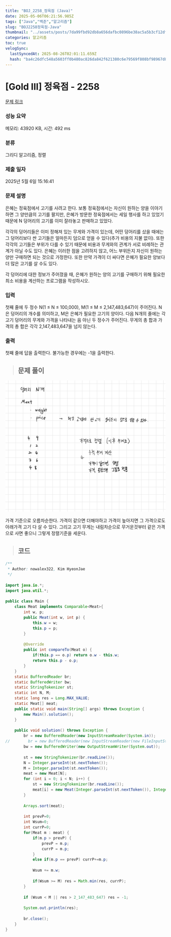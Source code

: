 ```yaml
---
title: "BOJ_2258_정육점 (Java)"
date: 2025-05-06T06:21:56.985Z
tags: ["Java","백준","알고리즘"]
slug: "BOJ2258정육점-Java"
thumbnail: "../assets/posts/7da99fbd92db8a656dafbc0896be38ac5a5b3cf12dff3bf20657b559c16a3bbc.png"
categories: 알고리즘
toc: true
velogSync:
  lastSyncedAt: 2025-08-26T02:01:11.659Z
  hash: "ba4c26dfc548a5603ff0b480ac826da842f621380c6e79569f808bf98967d8a4"
---
```


# [Gold III] 정육점 - 2258 

[문제 링크](https://www.acmicpc.net/problem/2258) 

### 성능 요약

메모리: 43920 KB, 시간: 492 ms

### 분류

그리디 알고리즘, 정렬

### 제출 일자

2025년 5월 6일 15:16:41

### 문제 설명

<p>은혜는 정육점에서 고기를 사려고 한다. 보통 정육점에서는 자신이 원하는 양을 이야기하면 그 양만큼의 고기를 팔지만, 은혜가 방문한 정육점에서는 세일 행사를 하고 있었기 때문에 N 덩어리의 고기를 이미 잘라놓고 판매하고 있었다.</p>

<p>각각의 덩어리들은 이미 정해져 있는 무게와 가격이 있는데, 어떤 덩어리를 샀을 때에는 그 덩어리보다 싼 고기들은 얼마든지 덤으로 얻을 수 있다(추가 비용의 지불 없이). 또한 각각의 고기들은 부위가 다를 수 있기 때문에 비용과 무게와의 관계가 서로 비례하는 관계가 아닐 수도 있다. 은혜는 이러한 점을 고려하지 않고, 어느 부위든지 자신이 원하는 양만 구매하면 되는 것으로 가정한다. 또한 만약 가격이 더 싸다면 은혜가 필요한 양보다 더 많은 고기를 살 수도 있다.</p>

<p>각 덩어리에 대한 정보가 주어졌을 때, 은혜가 원하는 양의 고기를 구매하기 위해 필요한 최소 비용을 계산하는 프로그램을 작성하시오.</p>

### 입력 

 <p>첫째 줄에 두 정수 N(1 ≤ N ≤ 100,000), M(1 ≤ M ≤ 2,147,483,647)이 주어진다. N은 덩어리의 개수를 의미하고, M은 은혜가 필요한 고기의 양이다. 다음 N개의 줄에는 각 고기 덩어리의 무게와 가격을 나타내는 음 아닌 두 정수가 주어진다. 무게의 총 합과 가격의 총 합은 각각 2,147,483,647을 넘지 않는다.</p>

### 출력 

 <p>첫째 줄에 답을 출력한다. 불가능한 경우에는 -1을 출력한다.</p>

> ## 문제 풀이

![](/assets/posts/7da99fbd92db8a656dafbc0896be38ac5a5b3cf12dff3bf20657b559c16a3bbc.png)

가격 기준으로 오름차순한다. 가격이 같으면 더해야하고 가격이 높아지면 그 가격으로도 아래가격 고기 다 살 수 있다. 그리고 고기 무게는 내림차순으로 무거운것부터 같은 가격으로 사면 좋으니 그렇게 정렬기준을 세운다.

> ## 코드

```java
/**
 * Author: nowalex322, Kim HyeonJae
 */

import java.io.*;
import java.util.*;

public class Main {
    class Meat implements Comparable<Meat>{
        int w, p;
        public Meat(int w, int p) {
            this.w = w;
            this.p = p;
        }

        @Override
        public int compareTo(Meat o) {
            if(this.p == o.p) return o.w - this.w;
            return this.p - o.p;
        }
    }
    static BufferedReader br;
    static BufferedWriter bw;
    static StringTokenizer st;
    static int N, M;
    static long res = Long.MAX_VALUE;
    static Meat[] meat;
    public static void main(String[] args) throws Exception {
        new Main().solution();
    }

    public void solution() throws Exception {
        br = new BufferedReader(new InputStreamReader(System.in));
//        br = new BufferedReader(new InputStreamReader(new FileInputStream("src/main/java/BOJ_2258_정육점/input.txt")));
        bw = new BufferedWriter(new OutputStreamWriter(System.out));

        st = new StringTokenizer(br.readLine());
        N = Integer.parseInt(st.nextToken());
        M = Integer.parseInt(st.nextToken());
        meat = new Meat[N];
        for (int i = 0; i < N; i++) {
            st = new StringTokenizer(br.readLine());
            meat[i] = new Meat(Integer.parseInt(st.nextToken()), Integer.parseInt(st.nextToken()));
        }

        Arrays.sort(meat);

        int prevP=0;
        int Wsum=0;
        int currP=0;
        for(Meat m : meat) {
            if(m.p > prevP) {
                prevP = m.p;
                currP = m.p;
            }
            else if(m.p == prevP) currP+=m.p;

            Wsum += m.w;

            if(Wsum >= M) res = Math.min(res, currP);
        }

        if (Wsum < M || res > 2_147_483_647) res = -1;

        System.out.println(res);

        br.close();
    }
}
```